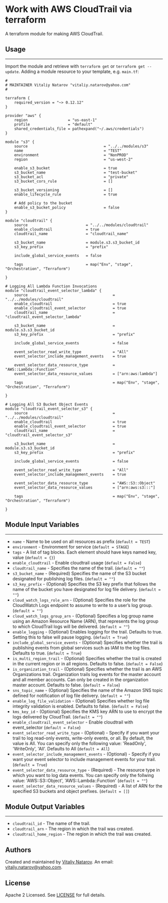 # Work with AWS CloudTrail via terraform

A terraform module for making AWS CloudTrail.


## Usage
----------------------
Import the module and retrieve with ```terraform get``` or ```terraform get --update```. Adding a module resource to your template, e.g. `main.tf`:

```
#
# MAINTAINER Vitaliy Natarov "vitaliy.natarov@yahoo.com"
#

terraform {
    required_version = "~> 0.12.12"
}

provider "aws" {
    region                  = "us-east-1"
    profile                 = "default"
    shared_credentials_file = pathexpand("~/.aws/credentials")
}

module "s3" {
    source                                  = "../../modules/s3"
    name                                    = "TEST"
    environment                             = "NonPROD"
    region                                  = "us-west-2"

    enable_s3_bucket                        = true
    s3_bucket_name                          = "test-bucket"
    s3_bucket_acl                           = "private"
    s3_bucket_cors_rule                     = []

    s3_bucket_versioning                    = []
    enable_lifecycle_rule                   = true

    # Add policy to the bucket
    enable_s3_bucket_policy                 = false
}

module "cloudtrail" {
    source                          = "../../modules/cloudtrail"
    enable_cloudtrail               = true
    cloudtrail_name                 = "cloudtrail_name"

    s3_bucket_name                  = module.s3.s3_bucket_id
    s3_key_prefix                   = "prefix"

    include_global_service_events   = false

    tags                            = map("Env", "stage", "Orchestration", "Terraform")

}

# Logging All Lambda Function Invocations
module "cloudtrail_event_selector_lambda" {
    source                                      = "../../modules/cloudtrail"
    enable_cloudtrail                           = true
    enable_cloudtrail_event_selector            = true
    cloudtrail_name                             = "cloudtrail_event_selector_lambda"

    s3_bucket_name                              = module.s3.s3_bucket_id
    s3_key_prefix                               = "prefix"

    include_global_service_events               = false

    event_selector_read_write_type              = "All"
    event_selector_include_management_events    = true

    event_selector_data_resource_type           = "AWS::Lambda::Function"
    event_selector_data_resource_values         = ["arn:aws:lambda"]

    tags                                        = map("Env", "stage", "Orchestration", "Terraform")

}

# Logging All S3 Bucket Object Events
module "cloudtrail_event_selector_s3" {
    source                                      = "../../modules/cloudtrail"
    enable_cloudtrail                           = true
    enable_cloudtrail_event_selector            = true
    cloudtrail_name                             = "cloudtrail_event_selector_s3"

    s3_bucket_name                              = module.s3.s3_bucket_id
    s3_key_prefix                               = "prefix"

    include_global_service_events               = false

    event_selector_read_write_type              = "All"
    event_selector_include_management_events    = true

    event_selector_data_resource_type           = "AWS::S3::Object"
    event_selector_data_resource_values         = ["arn:aws:s3:::"]

    tags                                        = map("Env", "stage", "Orchestration", "Terraform")

}
```

## Module Input Variables
----------------------
- `name` - Name to be used on all resources as prefix (`default = TEST`)
- `environment` - Environment for service (`default = STAGE`)
- `tags` - A list of tag blocks. Each element should have keys named key, value (`default = {}`)
- `enable_cloudtrail` - Enable cloudtrail usage (`default = False`)
- `cloudtrail_name` - Specifies the name of the trail. (`default = ""`)
- `s3_bucket_name` - (Required) Specifies the name of the S3 bucket designated for publishing log files. (`default = ""`)
- `s3_key_prefix` - (Optional) Specifies the S3 key prefix that follows the name of the bucket you have designated for log file delivery. (`default = ""`)
- `cloud_watch_logs_role_arn` - (Optional) Specifies the role for the CloudWatch Logs endpoint to assume to write to a user’s log group. (`default = ""`)
- `cloud_watch_logs_group_arn` - (Optional) Specifies a log group name using an Amazon Resource Name (ARN), that represents the log group to which CloudTrail logs will be delivered. (`default = ""`)
- `enable_logging` - (Optional) Enables logging for the trail. Defaults to true. Setting this to false will pause logging. (`default = True`)
- `include_global_service_events` - (Optional) Specifies whether the trail is publishing events from global services such as IAM to the log files. Defaults to true. (`default = True`)
- `is_multi_region_trail` - (Optional) Specifies whether the trail is created in the current region or in all regions. Defaults to false. (`default = False`)
- `is_organization_trail` - (Optional) Specifies whether the trail is an AWS Organizations trail. Organization trails log events for the master account and all member accounts. Can only be created in the organization master account. Defaults to false. (`default = False`)
- `sns_topic_name` - (Optional) Specifies the name of the Amazon SNS topic defined for notification of log file delivery. (`default = ""`)
- `enable_log_file_validation` - (Optional) Specifies whether log file integrity validation is enabled. Defaults to false. (`default = False`)
- `kms_key_id` - (Optional) Specifies the KMS key ARN to use to encrypt the logs delivered by CloudTrail. (`default = ""`)
- `enable_cloudtrail_event_selector` - Enable cloudtrail with event_selector (`default = False`)
- `event_selector_read_write_type` - (Optional) - Specify if you want your trail to log read-only events, write-only events, or all. By default, the value is All. You can specify only the following value: 'ReadOnly', 'WriteOnly', 'All'. Defaults to All (`default = All`)
- `event_selector_include_management_events` - (Optional) - Specify if you want your event selector to include management events for your trail. (`default = True`)
- `event_selector_data_resource_type` - (Required) - The resource type in which you want to log data events. You can specify only the follwing value: 'AWS::S3::Object', 'AWS::Lambda::Function' (`default = ""`)
- `event_selector_data_resource_values` - (Required) - A list of ARN for the specified S3 buckets and object prefixes. (`default = []`)

## Module Output Variables
----------------------
- `cloudtrail_id` - The name of the trail.
- `cloudtrail_arn` - The region in which the trail was created.
- `cloudtrail_home_region` - The region in which the trail was created.


## Authors

Created and maintained by [Vitaliy Natarov](https://github.com/SebastianUA). An email: [vitaliy.natarov@yahoo.com](vitaliy.natarov@yahoo.com).

## License

Apache 2 Licensed. See [LICENSE](https://github.com/SebastianUA/terraform/blob/master/LICENSE) for full details.
